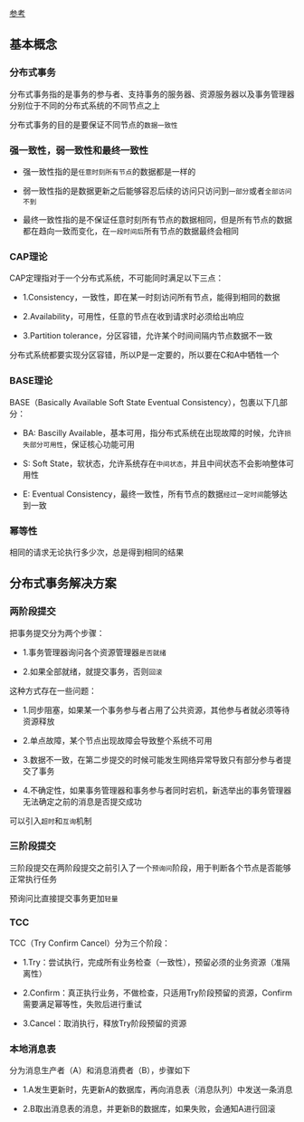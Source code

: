 [参考](https://xiaomi-info.github.io/2020/01/02/distributed-transaction/)

## 基本概念

### 分布式事务

分布式事务指的是事务的参与者、支持事务的服务器、资源服务器以及事务管理器分别位于不同的分布式系统的不同节点之上

分布式事务的目的是要保证不同节点的`数据一致性`

### 强一致性，弱一致性和最终一致性

- 强一致性指的是`任意时刻所有节点`的数据都是一样的

- 弱一致性指的是数据更新之后能够容忍后续的访问只访问到`一部分`或者`全部访问不到`

- 最终一致性指的是不保证任意时刻所有节点的数据相同，但是所有节点的数据都在趋向一致而变化，在`一段时间后`所有节点的数据最终会相同

### CAP理论

CAP定理指对于一个分布式系统，不可能同时满足以下三点：

- 1.Consistency，一致性，即在某一时刻访问所有节点，能得到相同的数据

- 2.Availability，可用性，任意的节点在收到请求时必须给出响应

- 3.Partition tolerance，分区容错，允许某个时间间隔内节点数据不一致

分布式系统都要实现分区容错，所以P是一定要的，所以要在C和A中牺牲一个

### BASE理论

BASE（Basically Available Soft State Eventual Consistency），包裹以下几部分：

- BA: Bascilly Available，基本可用，指分布式系统在出现故障的时候，允许`损失部分可用性`，保证核心功能可用

- S: Soft State，软状态，允许系统存在`中间状态`，并且中间状态不会影响整体可用性

- E: Eventual Consistency，最终一致性，所有节点的数据`经过一定时间`能够达到一致

### 幂等性

相同的请求无论执行多少次，总是得到相同的结果

## 分布式事务解决方案

### 两阶段提交

把事务提交分为两个步骤：

- 1.事务管理器询问各个资源管理器`是否就绪`

- 2.如果全部就绪，就提交事务，否则`回滚`

这种方式存在一些问题：

- 1.同步阻塞，如果某一个事务参与者占用了公共资源，其他参与者就必须等待资源释放

- 2.单点故障，某个节点出现故障会导致整个系统不可用

- 3.数据不一致，在第二步提交的时候可能发生网络异常导致只有部分参与者提交了事务

- 4.不确定性，如果事务管理器和事务参与者同时宕机，新选举出的事务管理器无法确定之前的消息是否提交成功

可以引入`超时`和`互询`机制

### 三阶段提交

三阶段提交在两阶段提交之前引入了一个`预询问`阶段，用于判断各个节点是否能够正常执行任务

预询问比直接提交事务更加`轻量`

### TCC

TCC（Try Confirm Cancel）分为三个阶段：

- 1.Try：尝试执行，完成所有业务检查（一致性），预留必须的业务资源（准隔离性）

- 2.Confirm：真正执行业务，不做检查，只适用Try阶段预留的资源，Confirm需要满足幂等性，失败后进行重试

- 3.Cancel：取消执行，释放Try阶段预留的资源

### 本地消息表

分为消息生产者（A）和消息消费者（B），步骤如下

- 1.A发生更新时，先更新A的数据库，再向消息表（消息队列）中发送一条消息

- 2.B取出消息表的消息，并更新B的数据库，如果失败，会通知A进行回滚
